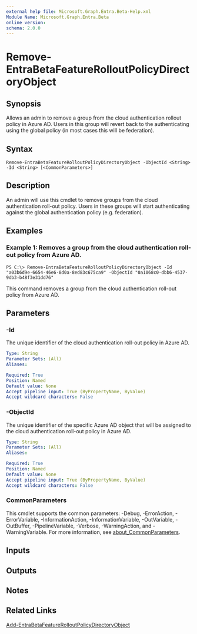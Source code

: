 ```yaml
---
external help file: Microsoft.Graph.Entra.Beta-Help.xml
Module Name: Microsoft.Graph.Entra.Beta
online version:
schema: 2.0.0
---
```


# Remove-EntraBetaFeatureRolloutPolicyDirectoryObject

## Synopsis
Allows an admin to remove a group from the cloud authentication rollout policy in Azure AD.
Users in this group will revert back to the authenticating using the global policy (in most cases this will be federation).

## Syntax

```
Remove-EntraBetaFeatureRolloutPolicyDirectoryObject -ObjectId <String> -Id <String> [<CommonParameters>]
```

## Description
An admin will use this cmdlet to remove groups from the cloud authentication roll-out policy.
Users in these groups will start authenticating against the global authentication policy (e.g.
federation).

## Examples

### Example 1: Removes a group from the cloud authentication roll-out policy from Azure AD.
```
PS C:\> Remove-EntraBetaFeatureRolloutPolicyDirectoryObject -Id "a03b6d9e-6654-46e6-8d0a-8ed83c675ca9" -ObjectId "0a1068c0-dbb6-4537-9db3-b48f3e31dd76"
```

This command removes a group from the cloud authentication roll-out policy from Azure AD.

## Parameters

### -Id
The unique identifier of the cloud authentication roll-out policy in Azure AD.

```yaml
Type: String
Parameter Sets: (All)
Aliases:

Required: True
Position: Named
Default value: None
Accept pipeline input: True (ByPropertyName, ByValue)
Accept wildcard characters: False
```

### -ObjectId
The unique identifier of the specific Azure AD object that will be assigned to the cloud authentication roll-out policy in Azure AD.

```yaml
Type: String
Parameter Sets: (All)
Aliases:

Required: True
Position: Named
Default value: None
Accept pipeline input: True (ByPropertyName, ByValue)
Accept wildcard characters: False
```

### CommonParameters
This cmdlet supports the common parameters: -Debug, -ErrorAction, -ErrorVariable, -InformationAction, -InformationVariable, -OutVariable, -OutBuffer, -PipelineVariable, -Verbose, -WarningAction, and -WarningVariable. For more information, see [about_CommonParameters](https://go.microsoft.com/fwlink/?LinkID=113216).

## Inputs

## Outputs

## Notes
## Related Links

[Add-EntraBetaFeatureRolloutPolicyDirectoryObject]()

